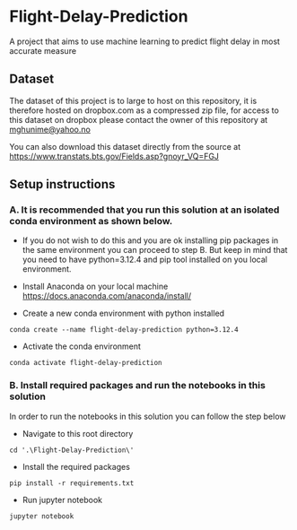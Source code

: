 # Flight-Delay-Prediction
 A project that aims to use machine learning to predict flight delay in most accurate measure

## Dataset
The dataset of this project is to large to host on this repository, it is therefore hosted on dropbox.com as a compressed zip file, for access to this dataset on dropbox please contact the owner of this repository at mghunime@yahoo.no 

You can also download this dataset directly from the source at
https://www.transtats.bts.gov/Fields.asp?gnoyr_VQ=FGJ

## Setup instructions

### A. It is recommended that you run this solution at an isolated conda environment as shown below.

- If you do not wish to do this and you are ok installing pip packages in the same environment you can proceed to step B. But keep in mind that you need to have python=3.12.4 and pip tool installed on you local environment.

- Install Anaconda on your local machine
https://docs.anaconda.com/anaconda/install/

- Create a new conda environment with python installed
```
conda create --name flight-delay-prediction python=3.12.4
```

- Activate the conda environment
```
conda activate flight-delay-prediction
```

### B. Install required packages and run the notebooks in this solution
In order to run the notebooks in this solution you can follow the step below
- Navigate to this root directory
```
cd '.\Flight-Delay-Prediction\'
```

- Install the required packages
```
pip install -r requirements.txt
```

- Run jupyter notebook
```
jupyter notebook
```